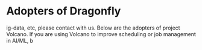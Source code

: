 # Adopters of Dragonfly
ig-data, etc, please contact with us.
Below are the adopters of project Volcano. If you are using Volcano to improve scheduling or job management in AI/ML, b
